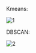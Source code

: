 Kmeans:

![1](https://user-images.githubusercontent.com/33606713/209254481-d5729012-2542-4636-b579-99af5d9bbd16.PNG)

DBSCAN:

![2](https://user-images.githubusercontent.com/33606713/209254486-4d8ae1e8-c886-4cb3-95fb-8e87b18921a9.PNG)
